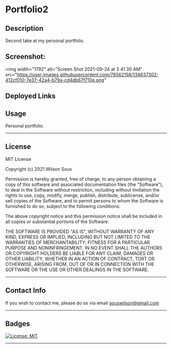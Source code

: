 # Portfolio2

  ## Description
  Second take at my personal portfolio. 

## Screenshot: 
<img width="1792" alt="Screen Shot 2021-09-24 at 3 41 30 AM" src="https://user-images.githubusercontent.com/78562158/134637302-412cf010-7e37-42a4-b79a-cd4db67f710e.png"
    


## Deployed Links




## Usage
Personal portfolio. 

---
## License

MIT License

Copyright (c) 2021 Wilson Sous

Permission is hereby granted, free of charge, to any person obtaining a copy
of this software and associated documentation files (the "Software"), to deal
in the Software without restriction, including without limitation the rights
to use, copy, modify, merge, publish, distribute, sublicense, and/or sell
copies of the Software, and to permit persons to whom the Software is
furnished to do so, subject to the following conditions:

The above copyright notice and this permission notice shall be included in all
copies or substantial portions of the Software.

THE SOFTWARE IS PROVIDED "AS IS", WITHOUT WARRANTY OF ANY KIND, EXPRESS OR
IMPLIED, INCLUDING BUT NOT LIMITED TO THE WARRANTIES OF MERCHANTABILITY,
FITNESS FOR A PARTICULAR PURPOSE AND NONINFRINGEMENT. IN NO EVENT SHALL THE
AUTHORS OR COPYRIGHT HOLDERS BE LIABLE FOR ANY CLAIM, DAMAGES OR OTHER
LIABILITY, WHETHER IN AN ACTION OF CONTRACT, TORT OR OTHERWISE, ARISING FROM,
OUT OF OR IN CONNECTION WITH THE SOFTWARE OR THE USE OR OTHER DEALINGS IN THE
SOFTWARE.

---

## Contact Info
If you wish to contact me, please do so via email
souswilson@gmail.com

---

## Badges
[![License: MIT](https://img.shields.io/badge/License-MIT-yellow.svg)](https://opensource.org/licenses/MIT)

---
